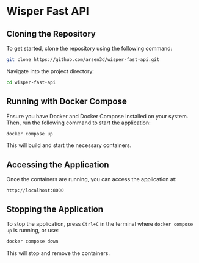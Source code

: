 # Wisper Fast API

## Cloning the Repository

To get started, clone the repository using the following command:

```bash
git clone https://github.com/arsen3d/wisper-fast-api.git
```

Navigate into the project directory:

```bash
cd wisper-fast-api
```

## Running with Docker Compose

Ensure you have Docker and Docker Compose installed on your system. Then, run the following command to start the application:

```bash
docker compose up
```

This will build and start the necessary containers.

## Accessing the Application

Once the containers are running, you can access the application at:

```
http://localhost:8000
```

## Stopping the Application

To stop the application, press `Ctrl+C` in the terminal where `docker compose up` is running, or use:

```bash
docker compose down
```

This will stop and remove the containers.